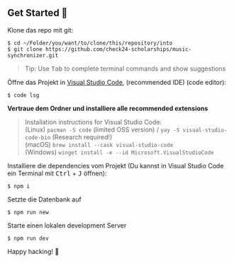 ## Get Started 💨

Klone das repo mit git:

```console
$ cd ~/Folder/you/want/to/clone/this/repository/into
$ git clone https://github.com/check24-scholarships/music-synchronizer.git
```

> Tip: Use <kbd>Tab</kbd> to complete terminal commands and show suggestions

Öffne das Projekt in [Visual Studio Code](https://code.visualstudio.com/), (recommended IDE) (code editor):

```console
$ code lsg
```

**Vertraue dem Ordner und installiere alle recommended extensions**

> Installation instructions for Visual Studio Code:  
> (Linux) `pacman -S code` (limited OSS version) / `yay -S visual-studio-code-bin` (Research required!)  
> (macOS) `brew install --cask visual-studio-code`  
> (Windows) `winget install -e --id Microsoft.VisualStudioCode`

Installiere die dependencies vom Projekt (Du kannst in Visual Studio Code ein Terminal mit <kbd>Ctrl</kbd> + <kbd>J</kbd> öffnen):

```console
$ npm i
```

Setzte die Datenbank auf

```
$ npm run new
```

Starte einen lokalen development Server

```console
$ npm run dev
```

Happy hacking! 🥳
